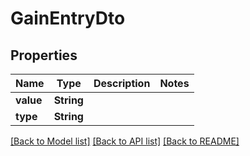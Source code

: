 # GainEntryDto

## Properties
Name | Type | Description | Notes
------------ | ------------- | ------------- | -------------
**value** | **String** |  | 
**type** | **String** |  | 

[[Back to Model list]](../README.md#documentation-for-models) [[Back to API list]](../README.md#documentation-for-api-endpoints) [[Back to README]](../README.md)


